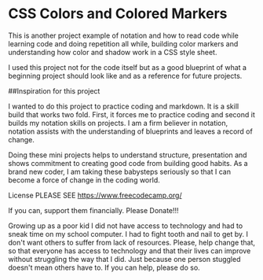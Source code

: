 # CSS Colors and Colored Markers
 This is another project example of notation and how to read code while learning code and doing repetition all while, building color markers and understanding how color and shadow work in a CSS style sheet. 

 I used this project not for the code itself but as a good blueprint of what a beginning project should look like and as a reference for future projects.

 ##Inspiration for this project

 I wanted to do this project to practice coding and markdown.  It is a skill build that works two fold.  First, it forces me to practice coding and second it builds my notation skills on projects.  I am a firm believer in notation, notation assists with the understanding of blueprints and leaves a record of change.

 Doing these mini projects helps to understand structure, presentation and shows commitment to creating good code from building good habits.  As a brand new coder, I am taking these babysteps seriously so that I can become a force of change in the coding world.

 License 
 PLEASE SEE https://www.freecodecamp.org/

 If you can, support them financially.  Please Donate!!!
 
 Growing up as a poor kid I did not have access to technology and had to sneak time on my school computer. I had to fight tooth and nail to get by.  I don't want others to suffer from lack of resources.  Please, help change that, so that everyone has access to technology and that their lives can improve without struggling the way that I did. Just because one person stuggled doesn't mean others have to.  If you can help, please do so.


